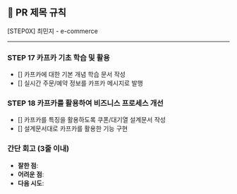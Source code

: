 ## :pushpin: PR 제목 규칙
[STEP0X]  최민지 - e-commerce

---
### STEP 17 카프카 기초 학습 및 활용
- [] 카프카에 대한 기본 개념 학습 문서 작성
- [] 실시간 주문/예약 정보를 카프카 메시지로 발행

### STEP 18 카프카를 활용하여 비즈니스 프로세스 개선
- [] 카프카를 특징을 활용하도록 쿠폰/대기열 설계문서 작성
- [] 설계문서대로 카프카를 활용한 기능 구현

### **간단 회고** (3줄 이내)
- **잘한 점**:
- **어려운 점**:
- **다음 시도**: